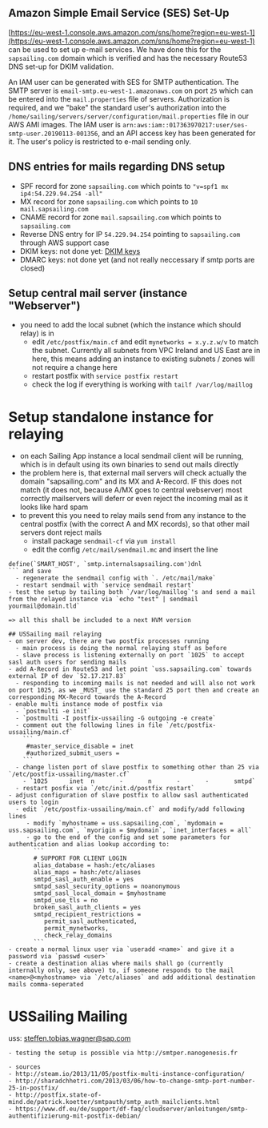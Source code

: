 ## Amazon Simple Email Service (SES) Set-Up

[https://eu-west-1.console.aws.amazon.com/sns/home?region=eu-west-1](https://eu-west-1.console.aws.amazon.com/sns/home?region=eu-west-1) can be used to set up e-mail services. We have done this for the ``sapsailing.com`` domain which is verified and has the necessary Route53 DNS set-up for DKIM validation.

An IAM user can be generated with SES for SMTP authentication. The SMTP server is ``email-smtp.eu-west-1.amazonaws.com`` on port ``25`` which can be entered into the ``mail.properties`` file of servers. Authorization is required, and we "bake" the standard user's authorization into the ``/home/sailing/servers/server/configuration/mail.properties`` file in our AWS AMI images. The IAM user is ``arn:aws:iam::017363970217:user/ses-smtp-user.20190113-001356``, and an API access key has been generated for it. The user's policy is restricted to e-mail sending only.

## DNS entries for mails regarding DNS setup
- SPF record for zone `sapsailing.com` which points to `"v=spf1 mx ip4:54.229.94.254 -all"`
- MX record for zone `sapsailing.com` which points to `10 mail.sapsailing.com`
- CNAME record for zone `mail.sapsailing.com` which points to `sapsailing.com`
- Reverse DNS entry for IP `54.229.94.254` pointing to `sapsailing.com` through AWS support case
- DKIM keys: not done yet: [DKIM keys](https://www.digitalocean.com/community/tutorials/how-to-install-and-configure-dkim-with-postfix-on-debian-wheezy)
- DMARC keys: not done yet (and not really neccessary if smtp ports are closed)

## Setup central mail server (instance "Webserver")
- you need to add the local subnet (which the instance which should relay) is in
  - edit `/etc/postfix/main.cf` and edit `mynetworks = x.y.z.w/v` to match the subnet. Currently all subnets from VPC Ireland and US East are in here, this means adding an instance to existing subnets / zones will not require a change here
  - restart postfix with `service postfix restart`
  - check the log if everything is working with `tailf /var/log/maillog`
# Setup standalone instance for relaying
- on each Sailing App instance a local sendmail client will be running, which is in default using its own binaries to send out mails directly
- the problem here is, that external mail servers will check actually the domain "sapsailing.com" and its MX and A-Record. IF this does not match (it does not, because A/MX goes to central webserver) most correctly mailservers will deferr or even reject the incoming mail as it looks like hard spam
- to prevent this you need to relay mails send from any instance to the central postfix (with the correct A and MX records), so that other mail servers dont reject mails
  - install package `sendmail-cf` via `yum install`
  - edit the config `/etc/mail/sendmail.mc` and insert the line 
```
define(`SMART_HOST', `smtp.internalsapsailing.com')dnl
``` and save
  - regenerate the sendmail config with `. /etc/mail/make` 
  - restart sendmail with `service sendmail restart`
- test the setup by tailing both `/var/log/maillog`'s and send a mail from the relayed instance via `echo "test" | sendmail yourmail@domain.tld`

=> all this shall be included to a next HVM version 

## USSailing mail relaying
- on server dev, there are two postfix processes running
  - main process is doing the normal relaying stuff as before
  - slave process is listening externally on port `1025` to accept sasl auth users for sending mails
- add A-Record in Route53 and let point `uss.sapsailing.com` towards external IP of dev `52.17.217.83`
  - responding to incoming mails is not needed and will also not work on port 1025, as we _MUST_ use the standard 25 port then and create an corresponding MX-Record towards the A-Record
- enable multi instance mode of postfix via
  - `postmulti -e init`
  - `postmulti -I postfix-ussailing -G outgoing -e create`
  - comment out the following lines in file `/etc/postfix-ussailing/main.cf`
    ```
     #master_service_disable = inet
     #authorized_submit_users =
    ```
  - change listen port of slave postfix to something other than 25 via `/etc/postfix-ussailing/master.cf`
    - `1025      inet  n       -       n       -       -       smtpd`
  - restart posfix via `/etc/init.d/postfix restart`
- adjust configuration of slave postfix to allow sasl authenticated users to login
  - edit `/etc/postfix-ussailing/main.cf` and modify/add following lines
     - modify `myhostname = uss.sapsailing.com`, `mydomain = uss.sapsailing.com`, `myorigin = $mydomain`, `inet_interfaces = all`
     - go to the end of the config and set some parameters for authentication and alias lookup according to:
       ```
       # SUPPORT FOR CLIENT LOGIN
       alias_database = hash:/etc/aliases
       alias_maps = hash:/etc/aliases
       smtpd_sasl_auth_enable = yes
       smtpd_sasl_security_options = noanonymous
       smtpd_sasl_local_domain = $myhostname
       smtpd_use_tls = no
       broken_sasl_auth_clients = yes
       smtpd_recipient_restrictions =
          permit_sasl_authenticated,
          permit_mynetworks,
          check_relay_domains
       ```
- create a normal linux user via `useradd <name>` and give it a password via `passwd <user>`
- create a destination alias where mails shall go (currently internally only, see above) to, if someone responds to the mail <name>@<myhostname> via `/etc/aliases` and add additional destination mails comma-seperated
  ```
  # USSailing Mailing
  uss:		steffen.tobias.wagner@sap.com
  ```
- testing the setup is possible via http://smtper.nanogenesis.fr

- sources
  - http://steam.io/2013/11/05/postfix-multi-instance-configuration/
  - http://sharadchhetri.com/2013/03/06/how-to-change-smtp-port-number-25-in-postfix/
  - http://postfix.state-of-mind.de/patrick.koetter/smtpauth/smtp_auth_mailclients.html
  - https://www.df.eu/de/support/df-faq/cloudserver/anleitungen/smtp-authentifizierung-mit-postfix-debian/